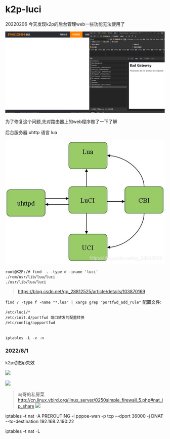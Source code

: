 # k2p-luci

20220206
今天发现k2p的后台管理web一些功能无法使用了

![](_v_images/20220207015340394_10855.png)

为了修复这个问题,先对路由器上的web程序做了一下了解

后台服务器:uhttp
语言 lua

![](_v_images/20220207020455741_14423.png)

```
root@K2P:/# find  . -type d -iname 'luci'
./rom/usr/lib/lua/luci
./usr/lib/lua/luci
```



>https://blog.csdn.net/qq_28812525/article/details/103870169

```find / -type f -name "*.lua" | xargs grep "portfwd_add_rule"```
配置文件:
```
/etc/luci/*
/etc/init.d/portfwd 端口转发的配置转换
/etc/config/appportfwd 


iptables -L -v -n
```

### 2022/6/1
k2p动态ip失效


![](_v_images/20220601115731928_9728.png)

![](_v_images/20220601113611092_2486.png)

>鸟哥的私房菜
>http://cn.linux.vbird.org/linux_server/0250simple_firewall_5.php#nat_ip_share
![](_v_images/20220601135116316_3391.png)


iptables -t nat -A PREROUTING -i pppoe-wan -p tcp --dport 36000      -j DNAT --to-destination 192.168.2.190:22


iptables -t nat -L